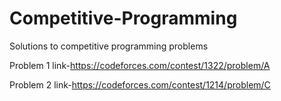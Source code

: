 # Competitive-Programming
Solutions to competitive programming problems

Problem 1 link-https://codeforces.com/contest/1322/problem/A

Problem 2 link-https://codeforces.com/contest/1214/problem/C
